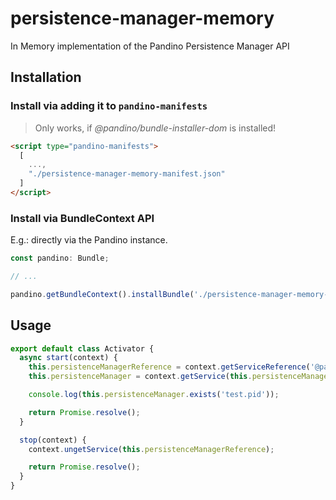 # persistence-manager-memory

In Memory implementation of the Pandino Persistence Manager API

## Installation

### Install via adding it to `pandino-manifests`

> Only works, if *@pandino/bundle-installer-dom* is installed!

```html
<script type="pandino-manifests">
  [
    ...,
    "./persistence-manager-memory-manifest.json"
  ]
</script>
```

### Install via BundleContext API

E.g.: directly via the Pandino instance.

```typescript
const pandino: Bundle;

// ...

pandino.getBundleContext().installBundle('./persistence-manager-memory-manifest.json');
```

## Usage

```javascript
export default class Activator {
  async start(context) {
    this.persistenceManagerReference = context.getServiceReference('@pandino/persistence-manager/PersistenceManager');
    this.persistenceManager = context.getService(this.persistenceManagerReference);

    console.log(this.persistenceManager.exists('test.pid'));

    return Promise.resolve();
  }

  stop(context) {
    context.ungetService(this.persistenceManagerReference);

    return Promise.resolve();
  }
}
```

